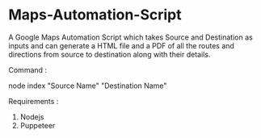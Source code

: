 # Maps-Automation-Script
A Google Maps Automation Script which takes Source and Destination as inputs and can generate a HTML file and a PDF of all the routes and directions from source to destination along with their details.


Command :

node index "Source Name" "Destination Name"



Requirements :

1. Nodejs
2. Puppeteer

